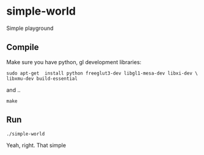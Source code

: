 simple-world
============

Simple playground

Compile
-------

Make sure you have python, gl development libraries:

```
sudo apt-get  install python freeglut3-dev libgl1-mesa-dev libxi-dev \
libxmu-dev build-essential
```

and ..

```
make
```

Run
---

```
./simple-world
```

Yeah, right. That simple
